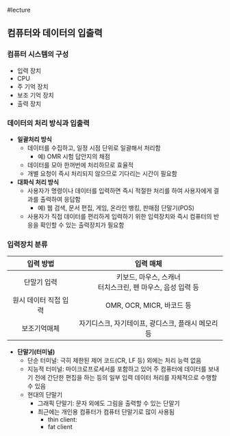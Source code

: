 #lecture 

## 컴퓨터와 데이터의 입출력
### 컴퓨터 시스템의 구성
- 입력 장치
- CPU
- 주 기억 장치
- 보조 기억 장치
- 출력 장치

### 데이터의 처리 방식과 입출력
- **일괄처리 방식**
	- 데이터를 수집하고, 일정 시점 단위로 일괄해서 처리함
		- 예) OMR 시험 답안지의 채점
	- 데이터를 모아 한꺼번에 처리하므로 효율적
	- 개별 요청이 즉시 처리되지 않으므로 기다리는 시간이 필요함
- **대화식 처리 방식**
	- 사용자가 명령이나 데이터를 입력하면 즉시 적절한 처리를 하여 사용자에게 결과를 출력하여 응답함
		- 예) 웹 검색, 문서 편집, 게임, 온라인 뱅킹, 판매점 단말기(POS)
	- 사용자가 직접 데이터를 편리하게 입력하기 위한 입력장치와 즉시 컴퓨터의 반응을 확인할 수 있는 출력장치가 필요함

### 입력장치 분류

|    입력 방법     |                 입력 매체                  |
| :----------: | :------------------------------------: |
|    단말기 입력    | 키보드, 마우스, 스캐너<br>터치스크린, 펜 마우스, 음성 입력 등 |
| 원시 데이터 직접 입력 |         OMR, OCR, MICR, 바코드 등          |
|    보조기억매체    |     자기디스크, 자기테이프, 광디스크, 플래시 메모리 등      |

- **단말기(터미널)**
	- 단순 터미널: 극히 제한된 제어 코드(CR, LF 등) 외에는 처리 능력 없음
	- 지능적 터미널: 마이크로프로세서를 포함하고 있어 주 컴퓨터에 데이터를 보내기 전에 간단한 편집을 하는 등의 일부 입력 데이터 처리를 자체적으로 수행할 수 있음
	- 현대의 단말기
		- 그래픽 단말기: 문자 외에도 그림을 출력할 수 있는 단말기
		- 최근에는 개인용 컴퓨터가 컴퓨터 단말기로 많이 사용됨
			- thin client: 
			- fat client